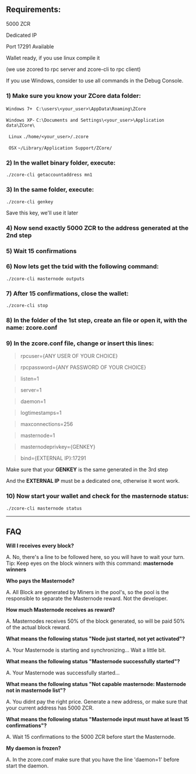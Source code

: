  ## **Requirements:**

5000 ZCR

Dedicated IP

Port 17291 Available

Wallet ready, if you use linux compile it 

(we use zcored to rpc server and zcore-cli to rpc client)

If you use Windows, consider to use all commands in the Debug Console.




### 1) Make sure you know your ZCore data folder:
` Windows 7+  `
`C:\users\<your_user>\AppData\Roaming\ZCore`

` Windows XP- `
`C:\Documents and Settings\<your_user>\Application data\ZCore\`

` Linux`
`./home/<your_user>/.zcore`   

` OSX`
`~/Library/Application Support/ZCore/`




### 2) In the wallet binary folder, execute:

`./zcore-cli getaccountaddress mn1`



### 3) In the same folder, execute:

`./zcore-cli genkey`

Save this key, we'll use it later



### 4) Now send exactly 5000 ZCR to the address generated at the 2nd step

### 5) Wait 15 confirmations 

### 6) Now lets get the txid with the following command:

`./zcore-cli masternode outputs`



### 7) After 15 confirmations, close the wallet:

`./zcore-cli stop`



### 8) In the folder of the 1st step, create an file or open it, with the name: zcore.conf

### 9) In the zcore.conf file, change or insert this lines:

> rpcuser={ANY USER OF YOUR CHOICE}

> rpcpassword={ANY PASSWORD OF YOUR CHOICE}                                                                                

> listen=1

> server=1

> daemon=1

> logtimestamps=1

> maxconnections=256

> masternode=1

> masternodeprivkey={GENKEY}

> bind={EXTERNAL IP}:17291
 
Make sure that your **GENKEY** is the same generated in the 3rd step
 
And the **EXTERNAL IP** must be a dedicated one, otherwise it wont work.

### 10) Now start your wallet and check for the masternode status:
`./zcore-cli masternode status`



***

## **FAQ**

**Will I receives every block?**

A. No, there's a line to be followed here, so you will have to wait your turn.
Tip: Keep eyes on the block winners with this command: **masternode winners**

**Who pays the Masternode?**

A. All Block are generated by Miners in the pool's, so the pool is the responsible to  separate the Masternode reward. 
Not the developer.

**How much Masternode receives as reward?**

A. Masternodes receives 50% of the block generated, so will be paid 50% of the actual block reward.

**What means the following status "Node just started, not yet activated"?**

A. Your Masternode is starting and synchronizing... Wait a little bit.

**What means the following status "Masternode successfully started"?**

A. Your Masternode was successfully started... 

**What means the following status "Not capable masternode: Masternode not in masternode list"?**

A. You didnt pay the right price. Generate a new address, or make sure that your current address has 5000 ZCR. 

**What means the following status "Masternode input must have at least 15 confirmations"?**

A. Wait 15 confirmations to the 5000 ZCR before start the Masternode.

**My daemon is frozen?**

A. In the zcore.conf make sure that you have the line 'daemon=1' before start the daemon.
